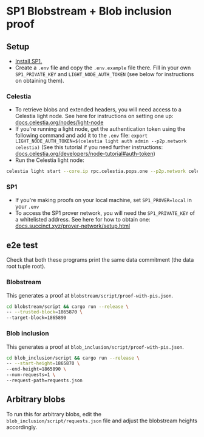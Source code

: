 # SP1 Blobstream + Blob inclusion proof

## Setup
- [Install SP1.](https://docs.succinct.xyz/getting-started/install.html)
- Create a `.env` file and copy the `.env.example` file there. Fill in your own `SP1_PRIVATE_KEY` and
`LIGHT_NODE_AUTH_TOKEN` (see below for instructions on obtaining them).

### Celestia
- To retrieve blobs and extended headers, you will need access to a Celestia light node. See here
  for instructions on setting one up:
  [docs.celestia.org/nodes/light-node](https://docs.celestia.org/nodes/light-node)
- If you're running a light node, get the authentication token using the following command and add it to the `.env` file:
  `export LIGHT_NODE_AUTH_TOKEN=$(celestia light auth admin --p2p.network celestia)`
  (See this tutorial if you need further instructions:
  [docs.celestia.org/developers/node-tutorial#auth-token](https://docs.celestia.org/developers/node-tutorial#auth-token))
- Run the Celestia light node:
```bash
celestia light start --core.ip rpc.celestia.pops.one --p2p.network celestia
```

### SP1
- If you're making proofs on your local machine, set `SP1_PROVER=local` in your `.env`
- To access the SP1 prover network, you will need the `SP1_PRIVATE_KEY` of a whitelisted address.
See here for how to obtain one:
[docs.succinct.xyz/prover-network/setup.html](https://docs.succinct.xyz/generating-proofs/prover-network/key-setup.html)

## e2e test
Check that both these programs print the same data commitment (the data root tuple root).

### Blobstream
This generates a proof at `blobstream/script/proof-with-pis.json`.

```bash
cd blobstream/script && cargo run --release \
-- --trusted-block=1865870 \
--target-block=1865890
```

### Blob inclusion
This generates a proof at `blob_inclusion/script/proof-with-pis.json`.

```bash
cd blob_inclusion/script && cargo run --release \
-- --start-height=1865870 \
--end-height=1865890 \
--num-requests=1 \
--request-path=requests.json
```

## Arbitrary blobs
To run this for arbitrary blobs, edit the `blob_inclusion/script/requests.json` file and adjust the
blobstream heights accordingly.
